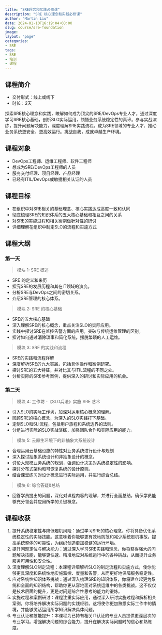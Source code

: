 ```yaml
---
title: "SRE理念和实践必修课"
description: "SRE 核心理念和实践必修课"
author: "Martin Liu"
date: 2024-01-10T16:19:04+08:00
slug: course/sre-foundation
image: 
layout: "page"
categories:
- SRE
tags:
- SRE
- 培训
- 课程
---
```



## 课程简介

* 交付形式：线上或线下
* 时长：2天

探索SRE核心理念和实践，瞭解如何成为顶尖的SRE/DevOps专业人才。通过深度学习SRE核心基础，剖析SLO实际运用，领悟业务系统稳定性的真谛。参与实战演练，提升问题解决能力，深度理解SRE实践流程。成为SRE领域的专业人才，推动业务系统更安全、更高效运行。挑战自我，成就卓越生产环境。

## 课程对象

* DevOps工程师、运维工程师、软件工程师
* 想成为SRE/DevOps工程师的人员
* 服务交付经理、项目经理、产品经理
* 已经有ITIL/DevOps或敏捷相关认证的人员

## 课程目标

* 在组织中对SRE相关的基础理念、核心实践达成高度一致和认同
* 彻底梳理SRE的知识体系的五大核心基础和相互之间的关系
* 对SRE的实施过程和相关案例做针对性的研讨
* 详细理解在组织中制定SLO的流程和实施方式

## 课程大纲

### 第一天

> 模块 1: SRE 概述

* SRE 的定义和来历
* 探究SRE的发展历程和其在IT领域的演变。
* 分析SRE与DevOps之间的密切关系。
* 介绍SRE管理的核心体系。

> 模块 2: SRE 的核心基础

* SRE的五大核心基础
* 深入理解SRE的核心概念，重点关注SLO的实际应用。
* 实践中探讨SRE在监控告警方面的应用，突破与传统运维管理的区别。
* 探讨如何通过消除琐事和简化系统，摆脱繁琐的人工运维。

> 模块 3: SRE 的实践和流程

* SRE的实践和流程详解
* 深度解析SRE的九大实践，包括具体操作和案例研究。
* 探讨SRE的五大特征，并对比其与ITIL流程的不同之处。
* 分析实际的SRE参考案例，提供深入的研讨和实际应用的机会。

### 第二天

> 模块 4: 工作坊 -《SLO兵法》实施 SRE 艺术

* 引入SLO的实际工作坊，加深对运用核心概念的理解。
* 回顾SRE的核心概念，为深入的SLO实践打下基础。
* 定制SLO和SLI流程，包括用户旅程和系统边界的法则。
* 分组进行实际的SLO实战演练，加强团队合作和实际应用的能力。

> 模块 5: 云原生环境下的非抽象大系统设计

* 合理运用云基础设施的特性对业务系统进行设计与规划
* 深入探讨抽象系统设计和非抽象设计的概念。
* 讨论大规模业务系统的规划，强调设计决策对系统稳定性的影响。
* 探讨分布式架构和可恢复系统的设计原则。
* 结合课堂练习对设计概念进行实际运用，并进行综合总结。

> 模块 6: 综合答疑&总结

* 回答学员提出的问题，深化对课程内容的理解，并进行全面总结，确保学员能够充分领会并应用所学的关键概念。

## 课程收获

1. 提升系统稳定性与降低宕机风险：通过学习SRE的核心理念，你将具备优化系统稳定性的实际技能。这意味着你能够更有效地防范和减少系统宕机事故，提高系统整体的可靠性，为组织创造更加稳健的运行环境。
2. 提升问题定位与解决能力：通过深入学习SRE实践和理念，你将获得强大的问题解决技能，能够更快速、精准地应对系统运行中的各种挑战，从而提升业务服务可用性和安全性。
3. 深度理解SLO制定流程：本课程详细解析SLO的制定流程和实施方式，使你能够更具深度和系统性地实施监控、度量和告警，从而更好地保障服务稳定性。
4. 应对系统性知识体系挑战：通过深入梳理SRE的知识体系，你将建立起更为系统和全面的知识结构，帮助你更从容地面对系统运维中的各类挑战。这不仅仅是技术层面的提升，更是对问题综合性思考的能力的锻炼。
5. 实施过程和案例研讨：课程注重实际应用，通过深入研讨实施过程和解析相关案例，你将培养解决实际问题的实践经验。这将使你更加熟悉实际工作中的情境，并能够灵活运用所学知识解决具体问题。
6. 专业认证和技能提升：本课程为已持有相关IT认证的专业人员提供更深层次的专业学习。增强解决问题的综合能力，提升在解决实际问题时的信心和熟练度。
